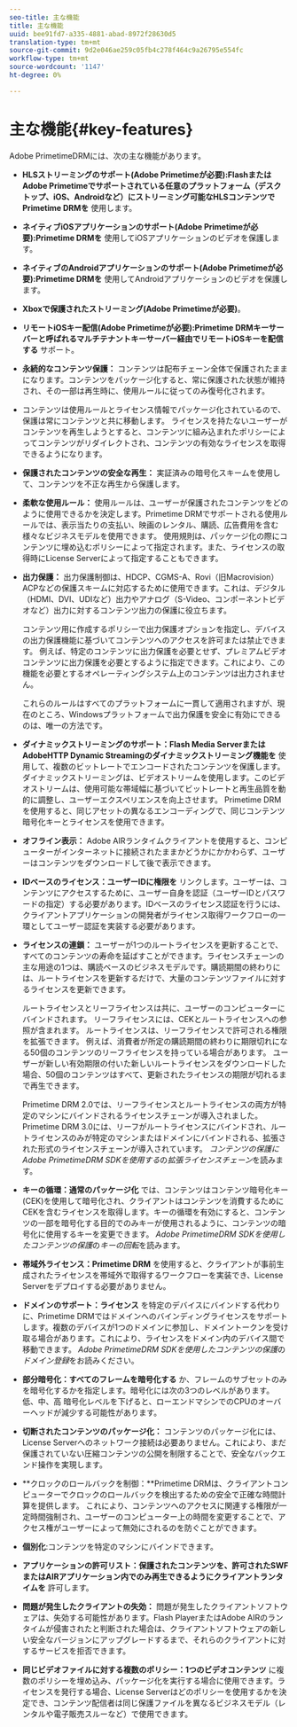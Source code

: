 ```yaml
---
seo-title: 主な機能
title: 主な機能
uuid: bee91fd7-a335-4881-abad-8972f28630d5
translation-type: tm+mt
source-git-commit: 9d2e046ae259c05fb4c278f464c9a26795e554fc
workflow-type: tm+mt
source-wordcount: '1147'
ht-degree: 0%

---
```



# 主な機能{#key-features}

Adobe PrimetimeDRMには、次の主な機能があります。

* **HLSストリーミングのサポート(Adobe Primetimeが必要):FlashまたはAdobe Primetimeでサポートされている任意のプラットフォーム（デスクトップ、iOS、Androidなど）にストリーミング可能なHLSコンテンツでPrimetime DRMを** 使用します。
* **ネイティブiOSアプリケーションのサポート(Adobe Primetimeが必要):Primetime DRMを** 使用してiOSアプリケーションのビデオを保護します。
* **ネイティブのAndroidアプリケーションのサポート(Adobe Primetimeが必要):Primetime DRMを** 使用してAndroidアプリケーションのビデオを保護します。
* **Xboxで保護されたストリーミング(Adobe Primetimeが必要)**。
* **リモートiOSキー配信(Adobe Primetimeが必要):Primetime DRMキーサーバーと呼ばれるマルチテナントキーサーバー経由でリモートiOSキーを配信する** サポート。
* **永続的なコンテンツ保護：** コンテンツは配布チェーン全体で保護されたままになります。コンテンツをパッケージ化すると、常に保護された状態が維持され、その一部は再生時に、使用ルールに従ってのみ復号化されます。
* コンテンツは使用ルールとライセンス情報でパッケージ化されているので、保護は常にコンテンツと共に移動します。 ライセンスを持たないユーザーがコンテンツを再生しようとすると、コンテンツに組み込まれたポリシーによってコンテンツがリダイレクトされ、コンテンツの有効なライセンスを取得できるようになります。
* **保護されたコンテンツの安全な再生：** 実証済みの暗号化スキームを使用して、コンテンツを不正な再生から保護します。
* **柔軟な使用ルール：** 使用ルールは、ユーザーが保護されたコンテンツをどのように使用できるかを決定します。Primetime DRMでサポートされる使用ルールでは、表示当たりの支払い、映画のレンタル、購読、広告費用を含む様々なビジネスモデルを使用できます。 使用規則は、パッケージ化の際にコンテンツに埋め込むポリシーによって指定されます。また、ライセンスの取得時にLicense Serverによって指定することもできます。
* **出力保護：** 出力保護制御は、HDCP、CGMS-A、Rovi（旧Macrovision）ACPなどの保護スキームに対応するために使用できます。これは、デジタル（HDMI、DVI、UDIなど）出力やアナログ（S-Video、コンポーネントビデオなど）出力に対するコンテンツ出力の保護に役立ちます。

   コンテンツ用に作成するポリシーで出力保護オプションを指定し、デバイスの出力保護機能に基づいてコンテンツへのアクセスを許可または禁止できます。 例えば、特定のコンテンツに出力保護を必要とせず、プレミアムビデオコンテンツに出力保護を必要とするように指定できます。これにより、この機能を必要とするオペレーティングシステム上のコンテンツは出力されません。

   これらのルールはすべてのプラットフォームに一貫して適用されますが、現在のところ、Windowsプラットフォームで出力保護を安全に有効にできるのは、唯一の方法です。

* **ダイナミックストリーミングのサポート：Flash Media ServerまたはAdobeHTTP Dynamic Streamingのダイナミックストリーミング機能を** 使用して、複数のビットレートでエンコードされたコンテンツを保護します。ダイナミックストリーミングは、ビデオストリームを使用します。このビデオストリームは、使用可能な帯域幅に基づいてビットレートと再生品質を動的に調整し、ユーザーエクスペリエンスを向上させます。 Primetime DRMを使用すると、同じアセットの異なるエンコーディングで、同じコンテンツ暗号化キーとライセンスを使用できます。
* **オフライン表示：** Adobe AIRランタイムクライアントを使用すると、コンピューターがインターネットに接続されたままかどうかにかかわらず、ユーザーはコンテンツをダウンロードして後で表示できます。
* **IDベースのライセンス：ユーザーIDに権限を** リンクします。ユーザーは、コンテンツにアクセスするために、ユーザー自身を認証（ユーザーIDとパスワードの指定）する必要があります。IDベースのライセンス認証を行うには、クライアントアプリケーションの開発者がライセンス取得ワークフローの一環としてユーザー認証を実装する必要があります。
* **ライセンスの連鎖：** ユーザーが1つのルートライセンスを更新することで、すべてのコンテンツの寿命を延ばすことができます。ライセンスチェーンの主な用途の1つは、購読ベースのビジネスモデルです。購読期間の終わりには、ルートライセンスを更新するだけで、大量のコンテンツファイルに対するライセンスを更新できます。

   ルートライセンスとリーフライセンスは共に、ユーザーのコンピューターにバインドされます。 リーフライセンスには、CEKとルートライセンスへの参照が含まれます。 ルートライセンスは、リーフライセンスで許可される権限を拡張できます。 例えば、消費者が所定の購読期間の終わりに期限切れになる50個のコンテンツのリーフライセンスを持っている場合があります。 ユーザーが新しい有効期限の付いた新しいルートライセンスをダウンロードした場合、50個のコンテンツはすべて、更新されたライセンスの期限が切れるまで再生できます。

   Primetime DRM 2.0では、リーフライセンスとルートライセンスの両方が特定のマシンにバインドされるライセンスチェーンが導入されました。 Primetime DRM 3.0には、リーフがルートライセンスにバインドされ、ルートライセンスのみが特定のマシンまたはドメインにバインドされる、拡張された形式のライセンスチェーンが導入されています。 *コンテンツの保護にAdobe PrimetimeDRM SDKを使用する*&#x200B;の&#x200B;*拡張ライセンスチェーン*&#x200B;を読みます。

* **キーの循環：通常のパッケージ化** では、コンテンツはコンテンツ暗号化キー(CEK)を使用して暗号化され、クライアントはコンテンツを消費するためにCEKを含むライセンスを取得します。キーの循環を有効にすると、コンテンツの一部を暗号化する目的でのみキーが使用されるように、コンテンツの暗号化に使用するキーを変更できます。 *Adobe PrimetimeDRM SDKを使用したコンテンツの保護*&#x200B;の&#x200B;*キーの回転*&#x200B;を読みます。

* **帯域外ライセンス：Primetime DRM** を使用すると、クライアントが事前生成されたライセンスを帯域外で取得するワークフローを実装でき、License Serverをデプロイする必要がありません。
* **ドメインのサポート：ライセンス** を特定のデバイスにバインドする代わりに、Primetime DRMではドメインへのバインディングライセンスをサポートします。複数のデバイスが1つのドメインに参加し、ドメイントークンを受け取る場合があります。これにより、ライセンスをドメイン内のデバイス間で移動できます。 *Adobe PrimetimeDRM SDKを使用したコンテンツの保護*&#x200B;の&#x200B;*ドメイン登録*&#x200B;をお読みください。

* **部分暗号化：すべてのフレームを暗号化する** か、フレームのサブセットのみを暗号化するかを指定します。暗号化には次の3つのレベルがあります。低、中、高 暗号化レベルを下げると、ローエンドマシンでのCPUのオーバーヘッドが減少する可能性があります。
* **切断されたコンテンツのパッケージ化：** コンテンツのパッケージ化には、License Serverへのネットワーク接続は必要ありません。これにより、まだ保護されていない圧縮コンテンツの公開を制限することで、安全なバックエンド操作を実現します。
* **クロックのロールバックを制御：**Primetime DRMは、クライアントコンピューターでクロックのロールバックを検出するための安全で正確な時間計算を提供します。 これにより、コンテンツへのアクセスに関連する権限が一定時間強制され、ユーザーのコンピューター上の時間を変更することで、アクセス権がユーザーによって無効にされるのを防ぐことができます。
* **個別化**:コンテンツを特定のマシンにバインドできます。
* **アプリケーションの許可リスト：保護されたコンテンツを、許可されたSWFまたはAIRアプリケーション内でのみ再生できるようにクライアントランタイムを** 許可します。
* **問題が発生したクライアントの失効：** 問題が発生したクライアントソフトウェアは、失効する可能性があります。Flash PlayerまたはAdobe AIRのランタイムが侵害されたと判断された場合は、クライアントソフトウェアの新しい安全なバージョンにアップグレードするまで、それらのクライアントに対するサービスを拒否できます。
* **同じビデオファイルに対する複数のポリシー：1つのビデオコンテンツ** に複数のポリシーを埋め込み、パッケージ化を実行する場合に使用できます。ライセンスを発行する場合、License Serverはどのポリシーを使用するかを決定でき、コンテンツ配信者は同じ保護ファイルを異なるビジネスモデル（レンタルや電子販売スルーなど）で使用できます。